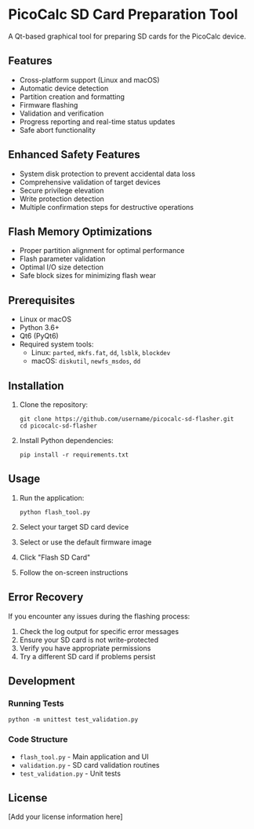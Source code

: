 # PicoCalc SD Card Preparation Tool

A Qt-based graphical tool for preparing SD cards for the PicoCalc device.

## Features

- Cross-platform support (Linux and macOS)
- Automatic device detection
- Partition creation and formatting
- Firmware flashing
- Validation and verification
- Progress reporting and real-time status updates
- Safe abort functionality

## Enhanced Safety Features

- System disk protection to prevent accidental data loss
- Comprehensive validation of target devices
- Secure privilege elevation
- Write protection detection
- Multiple confirmation steps for destructive operations

## Flash Memory Optimizations

- Proper partition alignment for optimal performance
- Flash parameter validation
- Optimal I/O size detection
- Safe block sizes for minimizing flash wear

## Prerequisites

- Linux or macOS
- Python 3.6+
- Qt6 (PyQt6)
- Required system tools:
  - Linux: `parted`, `mkfs.fat`, `dd`, `lsblk`, `blockdev`
  - macOS: `diskutil`, `newfs_msdos`, `dd`

## Installation

1. Clone the repository:
   ```
   git clone https://github.com/username/picocalc-sd-flasher.git
   cd picocalc-sd-flasher
   ```

2. Install Python dependencies:
   ```
   pip install -r requirements.txt
   ```

## Usage

1. Run the application:
   ```
   python flash_tool.py
   ```

2. Select your target SD card device
3. Select or use the default firmware image
4. Click "Flash SD Card"
5. Follow the on-screen instructions

## Error Recovery

If you encounter any issues during the flashing process:

1. Check the log output for specific error messages
2. Ensure your SD card is not write-protected
3. Verify you have appropriate permissions
4. Try a different SD card if problems persist

## Development

### Running Tests

```
python -m unittest test_validation.py
```

### Code Structure

- `flash_tool.py` - Main application and UI
- `validation.py` - SD card validation routines
- `test_validation.py` - Unit tests

## License

[Add your license information here] 